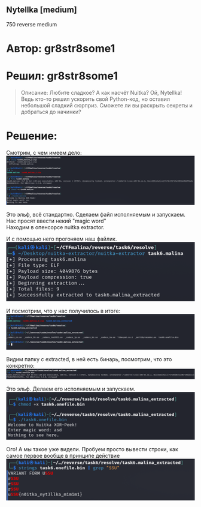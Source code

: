 ## Nytellka [medium]
750
reverse medium

# Автор: gr8str8some1
# Решил: gr8str8some1

> Описание: Любите сладкое? А как насчёт Nuitka? Ой, Nytellka! Ведь кто-то решил ускорить свой Python-код, но оставил небольшой сладкий сюрприз. Сможете ли вы раскрыть секреты и добраться до начинки?

# Решение:
Смотрим, с чем имеем дело:<br>
![img.png](images/img.png)

Это эльф, всё стандартно. Сделаем файл исполняемым и запускаем. <br>
Нас просят ввести некий "magic word"<br>
Находим в опенсорсе nuitka extractor.<br>

И с помощью него прогоняем наш файлик.<br>
![img_1.png](images/img_1.png)

И посмотрим, что у нас получилось в итоге:<br>
![img_2.png](images/img_2.png)

Видим папку с extracted, в ней есть бинарь, посмотрим, что это конкретно:<br>
![img_3.png](images/img_3.png)

Это эльф. Делаем его исполняемым и запускаем.<br>
![img_4.png](images/img_4.png)

Ого! А мы такое уже видели. Пробуем просто вывести строки, как самое первое вообще в принципе действие<br>
![img_5.png](images/img_5.png)
